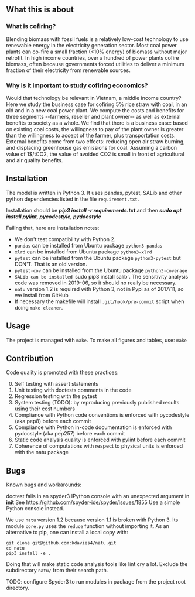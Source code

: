 ## What this is about

### What is cofiring?

Blending biomass with fossil fuels is a relatively low-cost technology to use renewable energy in the electricity generation sector. Most coal power plants can co-fire a small fraction (<10% energy) of biomass without major retrofit. In high income countries, over a hundred of power plants cofire biomass, often because governments forced utilities to deliver a minimum fraction of their electricity from renewable sources.

### Why is it important to study cofiring economics?

Would that technology be relevant in Vietnam, a middle income country? Here we study the business case for cofiring 5% rice straw with coal, in an old and in a new coal power plant. We compute the costs and benefits for three segments --farmers, reseller and plant owner-- as well as external benefits to society as a whole. We find that there is a business case: based on existing coal costs, the willingness to pay of the plant owner is greater than the willingness to accept of the farmer, plus transportation costs. External benefits come from two effects: reducing open air straw burning, and displacing greenhouse gas emissions for coal. Assuming a carbon value of 1$/tCO2, the value of avoided CO2 is small in front of agricultural and air quality benefits.

## Installation

The model is written in  Python 3.
It uses pandas, pytest, SALib and other python dependencies listed in the file `requirement.txt`.

Installation should be   ***pip3 install -r requirements.txt***
and then ***sudo apt install pylint, pycodestyle, pydocstyle***

Failing that, here are installation notes:
+ We don't test compatibility with Python 2.
+ `pandas` can be installed from Ubuntu package `python3-pandas`
+  `xlrd` can be installed from Ubuntu package  `python3-xlrd`
+ `pytest` can be installed from the Ubuntu package `python3-pytest` but DON'T. That is an old version.
+ `pytest-cov` can be installed from the Ubuntu package `python3-coverage`
+ `SALib can be installed `sudo pip3 install salib`. The sensitivity analysis code was removed in 2019-06, so it should no really be necessary.
+ `natu` version 1.2 is required with Python 3, not in Pypi as of 2017/11, so we install from GitHub
+ If necessary the makefile will install  `.git/hook/pre-commit`  script when doing `make cleaner`.

## Usage

The project is managed with `make`. To make all figures and tables, use:
```make```

## Contribution

Code quality is promoted with these practices:

0. Self testing with  assert  statements
1. Unit testing with  doctests  comments in the code
2. Regression testing with the  pytest
3. System testing (TODO): by reproducing previously published results using their cost numbers
4. Compliance with Python code conventions is enforced with  pycodestyle  (aka pep8) before each commit
5. Compliance with Python in-code documentation is enforced with  pydocstyle  (aka pep257) before each commit
6. Static code analysis quality is enforced with  pylint  before each commit
7. Coherence of computations with respect to physical units is enforced with the  natu  package


## Bugs
Known bugs and workarounds:

doctest fails in an spyder3 IPython console with an unexpected argument in __init__
See https://github.com/spyder-ide/spyder/issues/1855
Use a simple Python console instead.

We use `natu` version 1.2 because version 1.1 is broken with Python 3. Its module  `core.py` uses the `reduce` function without importing it. As an alternative to pip, one can install a local copy with:
```
git clone git@github.com:kdavies4/natu.git
cd natu
pip3 install -e .
```
Doing that will make static code analysis tools like lint cry a lot. Exclude the subdirectory `natu/` from their search path.

TODO: configure Spyder3 to run modules in package from the project root directory.
